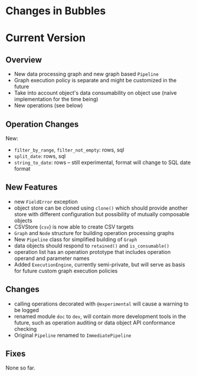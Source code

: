 Changes in Bubbles
==================

Current Version
===============

Overview
--------

* New data processing graph and new graph based `Pipeline`
* Graph execution policy is separate and might be customized in the future
* Take into account object's data consumability on object use (naive
  implementation for the time being)
* New operations (see below)

Operation Changes
-----------------

New:

* `filter_by_range`, `filter_not_empty`: rows, sql
* `split_date`: rows, sql
* `string_to_date`: rows – still experimental, format will change to SQL date
  format

New Features
------------

* new `FieldError` exception
* object store can be cloned using `clone()` which should provide another
  store with different configuration but possibility of mutually composable
  objects
* CSVStore (`csv`) is now able to create CSV targets
* `Graph` and `Node` structure for building operation processing graphs
* New `Pipeline` class for simplified building of `Graph`
* data objects should respond to `retained()` and `is_consumable()`
* operation list has an operation prototype that includes operation operand
  and parameter names
* Added `ExecutionEngine`, currently semi-private, but will serve as basis for
  future custom graph execution policies

Changes
-------

* calling operations decorated with `@experimental` will cause a warning to be
  logged
* renamed module `doc` to `dev`, will contain more development tools in the
  future, such as operation auditing or data object API conformance checking
* Original `Pipeline` renamed to `ImmediatePipeline`

Fixes
-----

None so far.


